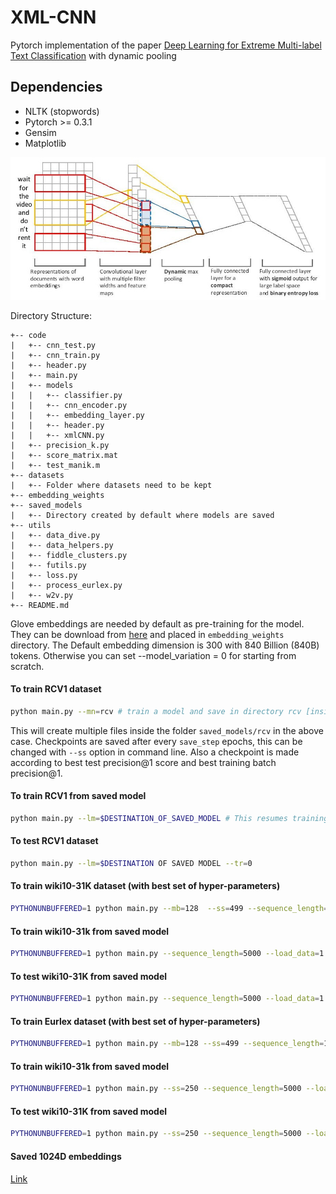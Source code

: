 # XML-CNN
  Pytorch implementation of the paper [Deep Learning for Extreme Multi-label Text Classification](http://nyc.lti.cs.cmu.edu/yiming/Publications/jliu-sigir17.pdf) with dynamic pooling

## Dependencies

* NLTK (stopwords)
* Pytorch >= 0.3.1
* Gensim
* Matplotlib

![](cnn.jpg)

Directory Structure:

```
+-- code
|   +-- cnn_test.py  
|   +-- cnn_train.py
|   +-- header.py
|   +-- main.py
|   +-- models
|   |   +-- classifier.py
|   |   +-- cnn_encoder.py
|   |   +-- embedding_layer.py
|   |   +-- header.py
|   |   +-- xmlCNN.py
|   +-- precision_k.py
|   +-- score_matrix.mat
|   +-- test_manik.m
+-- datasets
|   +-- Folder where datasets need to be kept
+-- embedding_weights
+-- saved_models
|   +-- Directory created by default where models are saved
+-- utils
|   +-- data_dive.py
|   +-- data_helpers.py
|   +-- fiddle_clusters.py
|   +-- futils.py
|   +-- loss.py
|   +-- process_eurlex.py
|   +-- w2v.py
+-- README.md
```
Glove embeddings are needed by default as pre-training for the model. They can be download from [here](https://nlp.stanford.edu/projects/glove/) and placed in ```embedding_weights``` directory. The Default embedding dimension is 300 with 840 Billion (840B) tokens. Otherwise you can set --model_variation = 0 for starting from scratch.


#### To train RCV1 dataset
```bash
python main.py --mn=rcv # train a model and save in directory rcv [inside saved_models]
```
This will create multiple files inside the folder ```saved_models/rcv``` in the above case. Checkpoints are saved after every 
```save_step``` epochs, this can be changed with ``--ss`` option in command line. Also a checkpoint is made according to best test precision@1 score and best training batch precision@1.


#### To train RCV1 from saved model
```bash
python main.py --lm=$DESTINATION_OF_SAVED_MODEL # This resumes training from the given checkpoint
```

#### To test RCV1 dataset
```bash
python main.py --lm=$DESTINATION OF SAVED MODEL --tr=0 
```

#### To train wiki10-31K dataset (with best set of hyper-parameters)
```bash
PYTHONUNBUFFERED=1 python main.py --mb=128  --ss=499 --sequence_length=5000 --load_data=1  --hidden_dims=1024 --vocab_size=100000 --mn=wiki --e=500  --ds=Wiki10-31K > out_wiki.txt
```

#### To train wiki10-31k from saved model
```bash
PYTHONUNBUFFERED=1 python main.py --sequence_length=5000 --load_data=1  --hidden_dims=1024 --vocab_size=100000 --mn=wiki  --ds=Wiki10-31K --lm=../saved_models/wiki10/model_best_test >> out_wiki.txt
```

#### To test wiki10-31K from saved model
```bash
PYTHONUNBUFFERED=1 python main.py --sequence_length=5000 --load_data=1  --hidden_dims=1024 --vocab_size=100000 --mn=wiki  --ds=Wiki10-31K --lm=../saved_models/wiki10/model_best_test --tr=0 > out_wiki_test.txt
```

#### To train Eurlex dataset (with best set of hyper-parameters)
```bash
PYTHONUNBUFFERED=1 python main.py --mb=128 --ss=499 --sequence_length=10000 --load_data=1  --hidden_dims=1024 --vocab_size=150000 --mn=eurlex --e=500  --ds=Eurlex  > out_eurlex.txt 
```

#### To train wiki10-31k from saved model
```bash
PYTHONUNBUFFERED=1 python main.py --ss=250 --sequence_length=5000 --load_data=1  --hidden_dims=1024 --vocab_size=100000 --mn=eurlex --e=500  --ds=EUR-Lex --lm=../saved_models/eurlex/model_best_test >> out_wiki.txt
```

#### To test wiki10-31K from saved model
```bash
PYTHONUNBUFFERED=1 python main.py --ss=250 --sequence_length=5000 --load_data=1  --hidden_dims=1024 --vocab_size=100000 --mn=eurlex --e=500  --ds=EUR-Lex --lm=../saved_models/eurlex/model_best_test --tr=0 > out_eurlex_test.txt
```

#### Saved 1024D embeddings
[Link](https://drive.google.com/open?id=1Z7aBB68bsM0iZjjuRE3gQNcYP6tZGtoc) 



